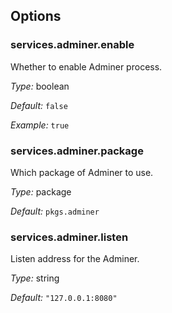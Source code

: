 [comment]: # (Do not edit this file as it is autogenerated. Go to docs/individual-docs if you want to make edits.)


[comment]: # (Please add your documentation on top of this line)

## Options

### services\.adminer\.enable

Whether to enable Adminer process\.



*Type:*
boolean



*Default:*
` false `



*Example:*
` true `



### services\.adminer\.package



Which package of Adminer to use\.



*Type:*
package



*Default:*
` pkgs.adminer `



### services\.adminer\.listen



Listen address for the Adminer\.



*Type:*
string



*Default:*
` "127.0.0.1:8080" `
